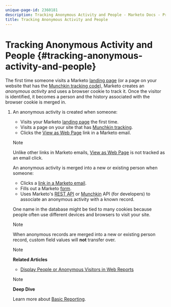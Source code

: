 ```yaml
---
unique-page-id: 2360181
description: Tracking Anonymous Activity and People - Marketo Docs - Product Documentation
title: Tracking Anonymous Activity and People
---
```


# Tracking Anonymous Activity and People {#tracking-anonymous-activity-and-people}

The first time someone visits a Marketo [landing page](../../../../product-docs/demand-generation/landing-pages/free-form-landing-pages/create-a-free-form-landing-page.md) (or a page on your website that has the [Munchkin tracking code](../../../../product-docs/administration/additional-integrations/add-munchkin-tracking-code-to-your-website.md)), Marketo creates an *anonymous* *activity* and uses a browser cookie to track it. Once the visitor is identified, it becomes a person and the history associated with the browser cookie is merged in.

1. An anonymous activity is created when someone:

    * Visits your Marketo [landing page](../../../../product-docs/demand-generation/landing-pages/free-form-landing-pages/create-a-free-form-landing-page.md) the first time.
    * Visits a page on your site that has [Munchkin tracking](../../../../product-docs/administration/additional-integrations/add-munchkin-tracking-code-to-your-website.md).
    * Clicks the [View as Web Page](../../../../product-docs/email-marketing/general/functions-in-the-editor/add-a-view-as-web-page-link-to-an-email.md) link in a Marketo email.

   >[!NOTE]
   >
   >Unlike other links in Marketo emails,  [View as Web Page](#) is not tracked as an email click. 

   An anonymous activity is merged into a new or existing person when someone:

    * Clicks a [link in a Marketo email](../../../../product-docs/email-marketing/general/using-tokens/add-tokens-to-an-email-link.md).
    * Fills out a Marketo [form](http://docs.marketo.com/display/docs/forms).
    * Uses Marketo's [REST API](http://developers.marketo.com/rest-api/lead-database/leads/) or [Munchkin](http://developers.marketo.com/documentation/websites/lead-tracking-munchkin-js/) API (for developers) to associate an anonymous activity with a known record.

   One name in the database might be tied to many cookies because people often use different devices and browsers to visit your site.

   >[!NOTE]
   >
   >When anonymous records are merged into a new or existing person record, custom field values will **not** transfer over.

   >[!NOTE]
   >
   >**Related Articles**
   >
   >    
   >    
   >    * [Display People or Anonymous Visitors in Web Reports](display-people-or-anonymous-visitors-in-web-reports.md)
   >    
   >

   >[!NOTE]
   >
   >**Deep Dive**
   >
   >
   >Learn more about  [Basic Reporting](http://docs.marketo.com/display/docs/basic+reporting).

